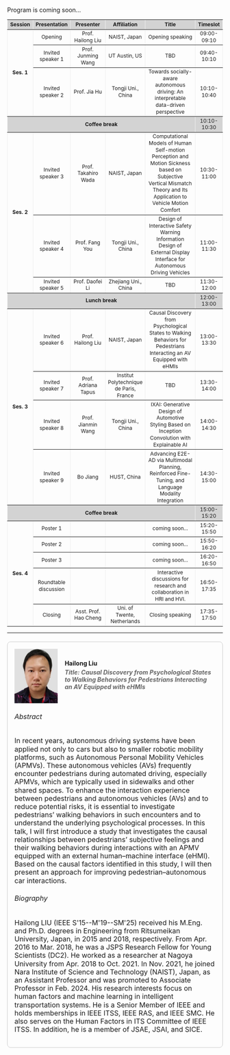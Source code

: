 Program is coming soon...
<div style="font-size:3px;">
<table border="10" cellspacing="6" cellpadding="10" style="border-collapse: collapse; text-align:center; width:100%; line-height:1.3; font-size:12px; border:6px;">
   
  <!-- Column width definitions -->
  <colgroup>
    <col style="width:10%;">
    <col style="width:10%;">
    <col style="width:25%;"> <!-- Fixed width for Column 3 -->
    <col style="width:10%;">
    <col style="width:40%;">
    <col style="width:5%;">
  </colgroup>
  
  <tr style="background-color:lightgrey;">
    <th style="font-size:12px;">Session</th>
    <th style="font-size:12px;">Presentation</th>
    <th style="font-size:12px;">Presenter</th>
    <th style="font-size:12px;">Affiliation</th>
    <th style="font-size:12px;">Title</th>
    <th style="font-size:12px;">Timeslot</th>
  </tr>
  <tr>
    <td rowspan="3" style="font-size:12px;"><b>Ses. 1</b></td>
    <td style="font-size:12px;">Opening</td>
    <td style="font-size:12px;">Prof. Hailong Liu</td>
    <td style="font-size:12px;">NAIST, Japan</td>
    <td style="font-size:12px;">Opening speaking</td>
    <td style="font-size:12px;">09:00-09:10</td>
  </tr>
  <tr>
    <td style="font-size:12px;">Invited speaker 1</td>
    <td style="font-size:12px;">Prof. Junming Wang</td>
    <td style="font-size:12px;">UT Austin, US</td>
    <td style="font-size:12px;">TBD</td>
    <td style="font-size:12px;">09:40-10:10</td>
  </tr>
  <tr>
    <td style="font-size:12px;">Invited speaker 2</td>
    <td style="font-size:12px;">Prof. Jia Hu</td>
    <td style="font-size:12px;">Tongji Uni., China</td>
    <td style="font-size:12px;">Towards socially-aware autonomous driving: An interpretable data-driven perspective</td>
    <td style="font-size:12px;">10:10-10:40</td>
  </tr>
  <tr style="background-color:lightgrey;">
    <td colspan="5" style="font-size:12px;"><b>Coffee break</b>
    <td style="font-size:12px;">10:10-10:30</td></td>
  </tr>
  <tr>
    <td rowspan="3" style="font-size:12px;"><b>Ses. 2</b></td>
    <td style="font-size:12px;">Invited speaker 3</td>
    <td style="font-size:12px;">Prof. Takahiro Wada</td>
    <td style="font-size:12px;">NAIST, Japan</td>
    <td style="font-size:12px;">Computational Models of Human Self-motion Perception and Motion Sickness based on Subjective Vertical Mismatch Theory and Its Application to Vehicle Motion Comfort</td>
    <td style="font-size:12px;">10:30-11:00</td>
  </tr>
  <tr>
    <td style="font-size:12px;">Invited speaker 4</td>
    <td style="font-size:12px;">Prof. Fang You</td>
    <td style="font-size:12px;">Tongji Uni., China</td>
    <td style="font-size:12px;">Design of Interactive Safety Warning Information Design of External Display Interface for Autonomous Driving Vehicles</td>
    <td style="font-size:12px;">11:00-11:30</td>
  </tr>
  <tr>
    <td style="font-size:12px;">Invited speaker 5</td>
    <td style="font-size:12px;">Prof. Daofei Li</td>
    <td style="font-size:12px;">Zhejiang Uni., China</td>
    <td style="font-size:12px;">TBD</td>
    <td style="font-size:12px;">11:30-12:00</td>
  </tr>
 <tr style="background-color:lightgrey;">
    <td colspan="5" style="font-size:12px;"><b>Lunch break</b>
   <td style="font-size:12px;">12:00-13:00</td></td>
  </tr>
  <tr>
    <td rowspan="4" style="font-size:12px;"><b>Ses. 3</b></td>
    <td style="font-size:12px;">Invited speaker 6</td>
    <td style="font-size:12px;">Prof. Hailong Liu</td>
    <td style="font-size:12px;">NAIST, Japan</td>
    <td style="font-size:12px;">Causal Discovery from Psychological States to Walking Behaviors for Pedestrians Interacting an AV Equipped with eHMIs</td>
    <td style="font-size:12px;">13:00-13:30</td>
  </tr>
  <tr>
    <td style="font-size:12px;">Invited speaker 7</td>
    <td style="font-size:12px;">Prof. Adriana Tapus</td>
    <td style="font-size:12px;">Institut Polytechnique de Paris, France</td>
    <td style="font-size:12px;">TBD</td>
    <td style="font-size:12px;">13:30-14:00</td>
  </tr>
  <tr>
    <td style="font-size:12px;">Invited speaker 8</td>
    <td style="font-size:12px;">Prof. Jianmin Wang</td>
    <td style="font-size:12px;">Tongji Uni., China</td>
    <td style="font-size:12px;">IXAI: Generative Design of Automotive Styling Based on Inception Convolution with Explainable AI</td>
    <td style="font-size:12px;">14:00-14:30</td>
  </tr>
  <tr>
    <td style="font-size:12px;">Invited speaker 9</td>
    <td style="font-size:12px;">Bo Jiang</td>
    <td style="font-size:12px;">HUST, China</td>
    <td style="font-size:12px;">Advancing E2E-AD via Multimodal Planning, Reinforced Fine-Tuning, and Language Modality Integration</td>
    <td style="font-size:12px;">14:30-15:00</td>
  </tr>
 <tr style="background-color:lightgrey;">
    <td colspan="5" style="font-size:12px;"><b>Coffee break</b>
   <td style="font-size:12px;">15:00-15:20</td></td>
  </tr>
  <tr>
    <td rowspan="5" style="font-size:12px;"><b>Ses. 4</b></td>
    <td style="font-size:12px;">Poster 1</td>
    <td style="font-size:12px;"></td>
    <td style="font-size:12px;"></td>
    <td style="font-size:12px;">coming soon...</td>
    <td style="font-size:12px;">15:20-15:50</td>
  </tr>
  <tr>
    <td style="font-size:12px;">Poster 2</td>
    <td style="font-size:12px;"></td>
    <td style="font-size:12px;"></td>
    <td style="font-size:12px;">coming soon...</td>
    <td style="font-size:12px;">15:50-16:20</td>
  </tr>
  <tr>
    <td style="font-size:12px;">Poster 3</td>
    <td style="font-size:12px;"></td>
    <td style="font-size:12px;"></td>
    <td style="font-size:12px;">coming soon...</td>
    <td style="font-size:12px;">16:20-16:50</td>
  </tr>
  <tr>
    <td style="font-size:12px;">Roundtable discussion</td>
    <td style="font-size:12px;"></td>
    <td style="font-size:12px;"></td>
    <td style="font-size:12px;">Interactive discussions for research and collaboration in HRI and HVI.</td>
    <td style="font-size:12px;">16:50-17:35</td>
  </tr>
  <tr>
    <td style="font-size:12px;">Closing</td>
    <td style="font-size:12px;">Asst. Prof. Hao Cheng</td>
    <td style="font-size:12px;">Uni. of Twente, Netherlands</td>
    <td style="font-size:12px;">Closing speaking</td>
    <td style="font-size:12px;">17:35-17:50</td>
  </tr>
</table>
</div>

<hr>
<!-- Speaker 1 -->
<div style="border:1px solid #ccc; border-radius:8px; padding:16px; margin:20px 0;">

  <div style="display:flex; align-items:center; gap:16px;">
    <!-- Profile Photo Placeholder -->
    <div>
      <img src="/assets/committee/Hailong liu.jpg" alt="Hailong Liu" style="width: 250px; height: auto; object-fit: cover; display: block;">
    </div>
    <!-- Name and Title -->
    <div>
      <h4 style="margin:0;">Hailong Liu</h4>
      <h5 style="margin:4px 0; color:#666;">Title: Causal Discovery from Psychological States to Walking Behaviors for Pedestrians Interacting an AV Equipped with eHMIs</h5>
    </div>
  </div>

  <!-- Abstract -->
  <div style="margin-top:16px;font-size:16px;line-height:1.2">
    <h6>Abstract</h6>
    <p>
In recent years, autonomous driving systems have been applied not only to cars but also to smaller robotic mobility platforms, such as Autonomous Personal Mobility Vehicles (APMVs). These autonomous vehicles (AVs) frequently encounter pedestrians during automated driving, especially APMVs, which are typically used in sidewalks and other shared spaces. To enhance the interaction experience between pedestrians and autonomous vehicles (AVs) and to reduce potential risks, it is essential to investigate pedestrians’ walking behaviors in such encounters and to understand the underlying psychological processes. In this talk, I will first introduce a study that investigates the causal relationships between pedestrians’ subjective feelings and their walking behaviors during interactions with an APMV equipped with an external human–machine interface (eHMI). Based on the causal factors identified in this study, I will then present an approach for improving pedestrian–autonomous car interactions.
    </p>
  </div>

  <!-- Bibliography -->
  <div style="margin-top:16px;font-size:16px;line-height:1.2">
    <h6>Biography</h6>
    <p>
      Hailong LIU (IEEE S'15--M'19--SM'25) received his M.Eng. and Ph.D. degrees in Engineering from Ritsumeikan University, Japan, in 2015 and 2018, respectively. From Apr. 2016 to Mar. 2018, he was a JSPS Research Fellow for
Young Scientists (DC2). He worked as a researcher at Nagoya University from Apr. 2018 to Oct. 2021. In Nov. 2021, he joined Nara Institute of Science and Technology (NAIST), Japan, as an Assistant Professor and was promoted to
Associate Professor in Feb. 2024. His research interests focus on human factors and machine learning in
intelligent transportation systems. He is a Senior Member of IEEE and holds memberships in IEEE ITSS, IEEE RAS, and IEEE SMC. He also serves on the Human Factors in ITS Committee of IEEE ITSS. In addition, he is a member of JSAE, JSAI, and SICE.
    </p>
  </div>

</div>

<!-- Repeat this block for each speaker -->



